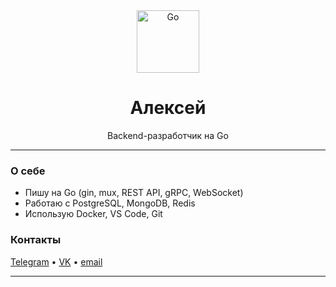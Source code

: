 <div align="center">
  <img src="https://go.dev/blog/go-brand/Go-Logo/PNG/Go-Logo_Aqua.png" alt="Go" width="100"/>
  <h1>Алексей</h1>
  <p>Backend-разработчик на Go</p>
</div>

---

### О себе
- Пишу на Go (gin, mux, REST API, gRPC, WebSocket)
- Работаю с PostgreSQL, MongoDB, Redis
- Использую Docker, VS Code, Git

### Контакты
[Telegram](https://t.me/lehan1) • [VK](https://vk.com/id152470680) • [email](mailto:vapvap5000@mail.ru)

---

<!--
Статистика по GitHub, можно раскомментировать при необходимости:
[![GitHub Stats](https://github-readme-stats.vercel.app/api?username=aleksey3535&show_icons=true&theme=dark)]()
[![Top Langs](https://github-readme-stats.vercel.app/api/top-langs/?username=aleksey3535&layout=compact&theme=dark)]()
-->
